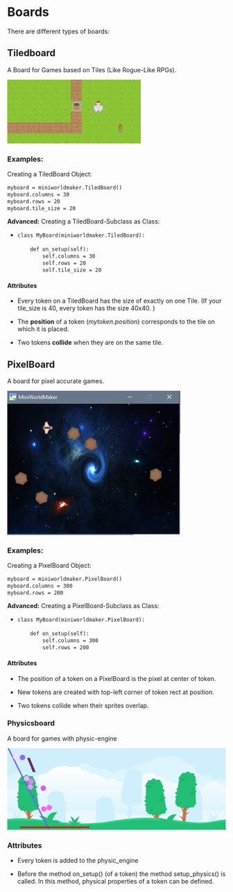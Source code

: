 Boards
======

There are different types of boards:

## Tiledboard

A Board for Games based on Tiles (Like Rogue-Like RPGs).

![tiled_board](../_images/tiled_board.jpg)

### Examples:

Creating a TiledBoard Object:

```
myboard = miniworldmaker.TiledBoard()
myboard.columns = 30
myboard.rows = 20
myboard.tile_size = 20
```

**Advanced:** Creating a TiledBoard-Subclass as Class:

  *  
    ```
    class MyBoard(miniworldmaker.TiledBoard):

        def on_setup(self):
            self.columns = 30
            self.rows = 20
            self.tile_size = 20
    ```

#### Attributes  

  * Every token on a TiledBoard has the size of exactly on one Tile. (If your tile_size is 40, every token has the size 40x40. )
  
  * The **position** of a token (*mytoken.position*) corresponds to the tile on which it is placed.
  
  * Two tokens **collide** when they are on the same tile.
  
## PixelBoard

A board for pixel accurate games.

![tiled_board](../_images/asteroids.jpg)

### Examples:

Creating a PixelBoard Object:

```
myboard = miniworldmaker.PixelBoard()
myboard.columns = 300
myboard.rows = 200
```

**Advanced:** Creating a PixelBoard-Subclass as Class:

  *  
    ```
    class MyBoard(miniworldmaker.PixelBoard):

        def on_setup(self):
            self.columns = 300
            self.rows = 200
    ```

#### Attributes

  * The position of a token on a PixelBoard is the pixel at center of token.
  
  * New tokens are created with top-left corner of token rect at position.
  
  * Two tokens collide when their sprites overlap.

### Physicsboard

A board for games with physic-engine

![tiled_board](../_images/physics.jpg)

### Attributes

  * Every token is added to the physic_engine
  
  * Before the method on_setup() (of a token) the method setup_physics() is called. In this method, 
  physical properties of a token can be defined.
